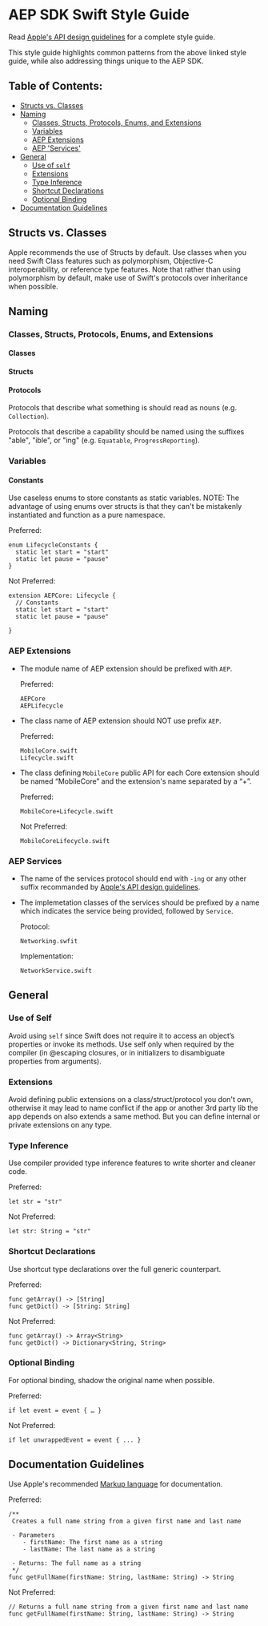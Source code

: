 # AEP SDK Swift Style Guide

Read [Apple's API design guidelines](https://swift.org/documentation/api-design-guidelines/) for a complete style guide.

This style guide highlights common patterns from the above linked style guide, while also addressing things unique to the AEP SDK.

## Table of Contents:

- [Structs vs. Classes](#structs-vs-classes)
- [Naming](#naming)
  - [Classes, Structs, Protocols, Enums, and Extensions](#classes-structs-protocols-enums-and-extensions)
  - [Variables](#variables)
  - [AEP Extensions](#aep-extensions)
  - [AEP 'Services'](#aep-services)
- [General](#general)
  - [Use of `self`](#use-of-self)
  - [Extensions](#extensions)
  - [Type Inference](#type-inference)
  - [Shortcut Declarations](#shortcut-declarations)
  - [Optional Binding](#optional-binding)
- [Documentation Guidelines](#documentation-guidelines)


## Structs vs. Classes

Apple recommends the use of Structs by default. Use classes when you need Swift Class features such as polymorphism, Objective-C interoperability, or reference type features. Note that rather than using polymorphism by default, make use of Swift's protocols over inheritance when possible.

## Naming

### Classes, Structs, Protocols, Enums, and Extensions

#### Classes

#### Structs

#### Protocols

Protocols that describe what something is should read as nouns (e.g. `Collection`).

Protocols that describe a capability should be named using the suffixes "able", "ible", or "ing" (e.g. `Equatable`, `ProgressReporting`).

### Variables

#### Constants

Use caseless enums to store constants as static variables. NOTE: The advantage of using enums over structs is that they can't be mistakenly instantiated and function as a pure namespace.

Preferred:
```
enum LifecycleConstants {
  static let start = "start"
  static let pause = "pause"
}
```

Not Preferred:
```
extension AEPCore: Lifecycle {
  // Constants
  static let start = "start"
  static let pause = "pause"

}
```

### AEP Extensions

* The module name of AEP extension should be prefixed with `AEP`.

  Preferred:
  ```
  AEPCore
  AEPLifecycle
  ```

* The class name of AEP extension should NOT use prefix `AEP`.

  Preferred:
  ```  
  MobileCore.swift
  Lifecycle.swift
  ```
* The class defining `MobileCore` public API for each Core extension should be named “MobileCore” and the extension's name separated by a “+”.

  Preferred:
  ```
  MobileCore+Lifecycle.swift
  ```
  Not Preferred:
  ```
  MobileCoreLifecycle.swift
  ```

### AEP Services

* The name of the services protocol should end with `-ing` or any other suffix recommanded by [Apple's API design guidelines](https://swift.org/documentation/api-design-guidelines/).

* The implemetation classes of the services should be prefixed by a name which indicates the service being provided, followed by `Service`.

  Protocol:
  ```
  Networking.swfit
  ```
  Implementation:
  ```
  NetworkService.swift
  ```

## General

### Use of Self

Avoid using `self` since Swift does not require it to access an object’s properties or invoke its methods. Use self only when required by the compiler (in @escaping closures, or in initializers to disambiguate properties from arguments).

### Extensions

Avoid defining public extensions on a class/struct/protocol you don't own, otherwise it may lead to name conflict if the app or another 3rd party lib the app depends on also extends a same method. But you can define internal or private extensions on any type.

### Type Inference

Use compiler provided type inference features to write shorter and cleaner code.

Preferred:
```
let str = "str"
```
Not Preferred:
```
let str: String = "str"
```

### Shortcut Declarations

Use shortcut type declarations over the full generic counterpart.

Preferred:
```
func getArray() -> [String]
func getDict() -> [String: String]
```
Not Preferred:
```
func getArray() -> Array<String>
func getDict() -> Dictionary<String, String>
```

### Optional Binding
For optional binding, shadow the original name when possible.

Preferred:
```
if let event = event { … }
```
Not Preferred:
```
if let unwrappedEvent = event { ... }
```

## Documentation Guidelines

Use Apple's recommended [Markup language](https://developer.apple.com/library/archive/documentation/Xcode/Reference/xcode_markup_formatting_ref/AddingMarkup.html#//apple_ref/doc/uid/TP40016497-CH100-SW1) for documentation.

Preferred:
```
/**
 Creates a full name string from a given first name and last name

 - Parameters
    - firstName: The first name as a string
    - lastName: The last name as a string

 - Returns: The full name as a string
 */
func getFullName(firstName: String, lastName: String) -> String
```

Not Preferred:
```
// Returns a full name string from a given first name and last name
func getFullName(firstName: String, lastName: String) -> String
```
